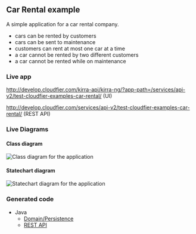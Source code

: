 Car Rental example
------------------------

A simple application for a car rental company.

* cars can be rented by customers
* cars can be sent to maintenance
* customers can rent at most one car at a time
* a car cannot be rented by two different customers
* a car cannot be rented while on maintenance

### Live app

http://develop.cloudfier.com/kirra-api/kirra-ng/?app-path=/services/api-v2/test-cloudfier-examples-car-rental/ (UI)

http://develop.cloudfier.com/services/api-v2/test-cloudfier-examples-car-rental/ (REST API)

### Live Diagrams

#### Class diagram

![Class diagram for the application](https://develop.cloudfier.com/services/diagram/test-cloudfier-examples-car-rental/package/car_rental.uml?showClassifierCompartments=Always&showStaticFeatures=true&showClasses=true&showAssociationEndName=true&showAttributes=true&showOperations=true&showComments=true&showParameters=true&showAssociationEndMultiplicity=true&showMinimumVisibility=Public&showFeatureVisibility=false&showParameterNames=false&showDerivedElements=false)

#### Statechart diagram

![Statechart diagram for the application](https://develop.cloudfier.com/services/diagram/test-cloudfier-examples-car-rental/package/car_rental.uml?showStateMachines=true)


### Generated code

* Java
  * [Domain/Persistence](https://textuml.ci.cloudbees.com/job/codegen-examples-JEE-car-rental/lastBuild/artifact/jee/car-rental/gen/src/main/java/car_rental/)
  * [REST API](https://textuml.ci.cloudbees.com/job/codegen-examples-JEE-car-rental/lastBuild/artifact/jee/car-rental/gen/src/main/java/resource/car_rental/)

